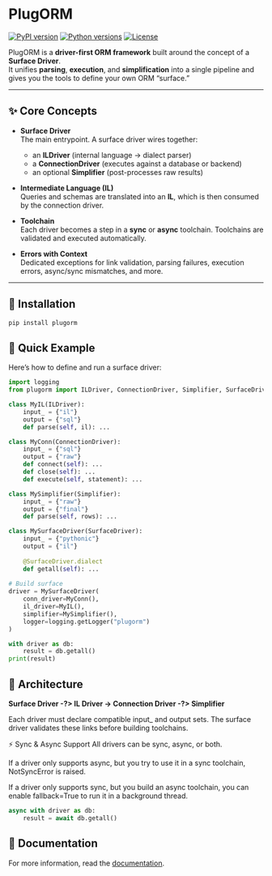 # PlugORM

[![PyPI version](https://img.shields.io/pypi/v/plugorm.svg)](https://pypi.org/project/plugorm/)
[![Python versions](https://img.shields.io/pypi/pyversions/plugorm.svg)](https://pypi.org/project/plugorm/)
[![License](https://img.shields.io/pypi/l/plugorm.svg)](https://github.com/yourname/plugorm/blob/main/LICENSE)

PlugORM is a **driver-first ORM framework** built around the concept of a **Surface Driver**.  
It unifies **parsing**, **execution**, and **simplification** into a single pipeline and gives you the tools to define your own ORM “surface.”

---

## ✨ Core Concepts

- **Surface Driver**  
  The main entrypoint. A surface driver wires together:
  - an **ILDriver** (internal language → dialect parser)
  - a **ConnectionDriver** (executes against a database or backend)
  - an optional **Simplifier** (post-processes raw results)

- **Intermediate Language (IL)**  
  Queries and schemas are translated into an **IL**, which is then consumed by the connection driver.

- **Toolchain**  
  Each driver becomes a step in a **sync** or **async** toolchain. Toolchains are validated and executed automatically.

- **Errors with Context**  
  Dedicated exceptions for link validation, parsing failures, execution errors, async/sync mismatches, and more.

---

## 🚀 Installation

```bash
pip install plugorm
```

## 🔧 Quick Example
Here’s how to define and run a surface driver:

```python
import logging
from plugorm import ILDriver, ConnectionDriver, Simplifier, SurfaceDriver

class MyIL(ILDriver):
    input_ = {"il"}
    output = {"sql"}
    def parse(self, il): ...

class MyConn(ConnectionDriver):
    input_ = {"sql"}
    output = {"raw"}
    def connect(self): ...
    def close(self): ...
    def execute(self, statement): ...

class MySimplifier(Simplifier):
    input_ = {"raw"}
    output = {"final"}
    def parse(self, rows): ...

class MySurfaceDriver(SurfaceDriver):
    input_ = {"pythonic"}
    output = {"il"}
    
    @SurfaceDriver.dialect
    def getall(self): ...
    
# Build surface
driver = MySurfaceDriver(
    conn_driver=MyConn(),
    il_driver=MyIL(),
    simplifier=MySimplifier(),
    logger=logging.getLogger("plugorm")
)

with driver as db:
    result = db.getall()
print(result)
```

## 🧩 Architecture

**Surface Driver -?> IL Driver -> Connection Driver -?> Simplifier**

Each driver must declare compatible input_ and output sets.
The surface driver validates these links before building toolchains.

⚡ Sync & Async Support
All drivers can be sync, async, or both.

If a driver only supports async, but you try to use it in a sync toolchain, NotSyncError is raised.

If a driver only supports sync, but you build an async toolchain, you can enable fallback=True to run it in a background thread.

```python
async with driver as db:
    result = await db.getall()
```

## 📃 Documentation

For more information, read the [documentation](https://plugorm.readthedocs.io/).